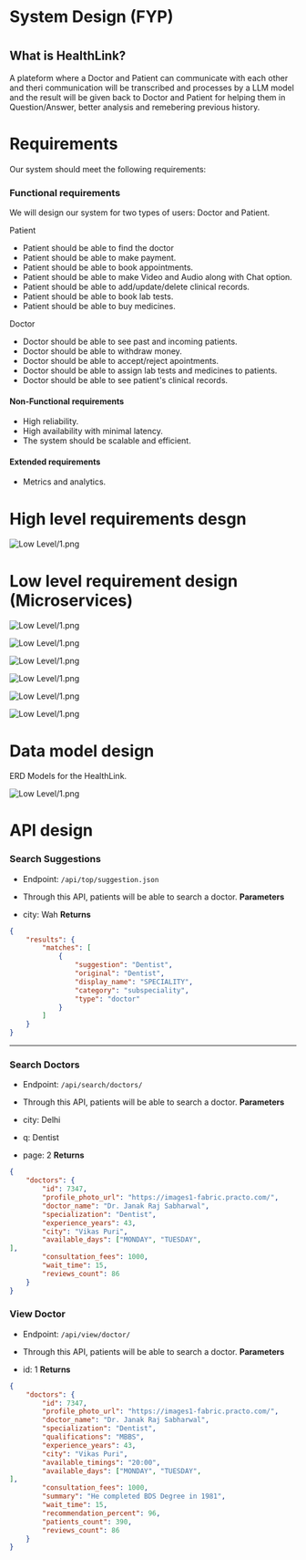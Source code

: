 # System Design (FYP)

# 
## What is HealthLink?
A plateform where a Doctor and Patient can communicate with each other and theri communication will be transcribed and processes by a LLM model and the result will be given back to Doctor and Patient for helping them in Question/Answer, better analysis and remebering previous history.

# Requirements
Our system should meet the following requirements:

### Functional requirements
We will design our system for two types of users: Doctor and Patient.

Patient

- Patient should be able to find the doctor
- Patient should be able to make payment.
- Patient should be able to book appointments.
- Patient should be able to make Video and Audio along with Chat option.
- Patient should be able to add/update/delete clinical records.
- Patient should be able to book lab tests.
- Patient should be able to buy medicines.

  
Doctor

- Doctor should be able to see past and incoming patients.
- Doctor should be able to withdraw money.
- Doctor should be able to accept/reject apointments.
- Doctor should be able to assign lab tests and medicines to patients.
- Doctor should be able to see patient's clinical records.
#### Non-Functional requirements
- High reliability.
- High availability with minimal latency.
- The system should be scalable and efficient.
#### Extended requirements
- Metrics and analytics.


# High level requirements desgn


![Low Level/1.png](https://github.com/Stacker-AI/HealthLink-System-Design/blob/main/High%20Level/1.png)

# Low level requirement design (Microservices)


![Low Level/1.png](https://github.com/Stacker-AI/HealthLink-System-Design/blob/main/Low%20Level/1.png)

![Low Level/1.png](https://github.com/Stacker-AI/HealthLink-System-Design/blob/main/Low%20Level/2.png)

![Low Level/1.png](https://github.com/Stacker-AI/HealthLink-System-Design/blob/main/Low%20Level/3.png)

![Low Level/1.png](https://github.com/Stacker-AI/HealthLink-System-Design/blob/main/Low%20Level/4.png)

![Low Level/1.png](https://github.com/Stacker-AI/HealthLink-System-Design/blob/main/Low%20Level/5.png)

![Low Level/1.png](https://github.com/Stacker-AI/HealthLink-System-Design/blob/main/Low%20Level/6.png)





# Data model design
ERD Models for the HealthLink.

![Low Level/1.png](https://github.com/Stacker-AI/HealthLink-System-Design/blob/main/ERD.png)



# API design
### Search Suggestions
- Endpoint: `/api/top/suggestion.json`  
- Through this API, patients will be able to search a doctor.
**Parameters**

- city: Wah
**Returns**

```json
{
    "results": {
        "matches": [
            {
                "suggestion": "Dentist",
                "original": "Dentist",
                "display_name": "SPECIALITY",
                "category": "subspeciality",
                "type": "doctor"
            }
        ]
    }
}
```
---

### Search Doctors
- Endpoint: `/api/search/doctors/ `  
- Through this API, patients will be able to search a doctor.
**Parameters**

- city: Delhi
- q: Dentist
- page: 2
**Returns**

```json
{
    "doctors": {
        "id": 7347,
        "profile_photo_url": "https://images1-fabric.practo.com/",
        "doctor_name": "Dr. Janak Raj Sabharwal",
        "specialization": "Dentist",
        "experience_years": 43,
        "city": "Vikas Puri",
        "available_days": ["MONDAY", "TUESDAY",
],
        "consultation_fees": 1000,
        "wait_time": 15,
        "reviews_count": 86
    }
}
```
### View Doctor
- Endpoint: `/api/view/doctor/ `  
- Through this API, patients will be able to search a doctor.
**Parameters**

- id: 1
**Returns**

```json
{
    "doctors": {
        "id": 7347,
        "profile_photo_url": "https://images1-fabric.practo.com/",
        "doctor_name": "Dr. Janak Raj Sabharwal",
        "specialization": "Dentist",
        "qualifications": "MBBS",
        "experience_years": 43,
        "city": "Vikas Puri",
        "available_timings": "20:00",
        "available_days": ["MONDAY", "TUESDAY",
],
        "consultation_fees": 1000,
        "summary": "He completed BDS Degree in 1981",
        "wait_time": 15,
        "recommendation_percent": 96,
        "patients_count": 390,
        "reviews_count": 86
    }
}
```


